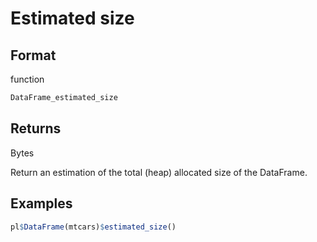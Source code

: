 # Estimated size

## Format

function

```r
DataFrame_estimated_size
```

## Returns

Bytes

Return an estimation of the total (heap) allocated size of the DataFrame.

## Examples

```r
pl$DataFrame(mtcars)$estimated_size()
```